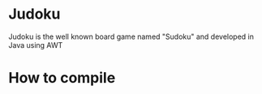 # Judoku

Judoku is the well known board game named "Sudoku" and developed in Java using AWT

# How to compile

